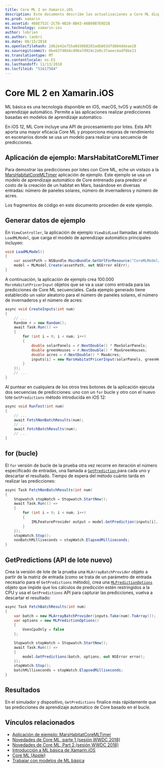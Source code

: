 ```yaml
---
title: Core ML 2 en Xamarin.iOS
description: Este documento describe las actualizaciones a Core ML disponible como parte de iOS 12. En concreto, examina las mejoras de rendimiento asociadas con la nueva API de predicción por lotes.
ms.prod: xamarin
ms.assetid: 408E752C-2C78-4B20-8B43-A6B89B7E6D1B
ms.technology: xamarin-ios
author: lobrien
ms.author: laobri
ms.date: 08/15/2018
ms.openlocfilehash: 2d62e42e755a0d3088283adb863dfd684ddeae28
ms.sourcegitcommit: 6be6374664cd96a7d924c2e0c37aeec4adf8be13
ms.translationtype: MT
ms.contentlocale: es-ES
ms.lasthandoff: 11/13/2018
ms.locfileid: "51617584"
---
```

# <a name="core-ml-2-in-xamarinios"></a>Core ML 2 en Xamarin.iOS

ML básica es una tecnología disponible en iOS, macOS, tvOS y watchOS de aprendizaje automático. Permite a las aplicaciones realizar predicciones basadas en modelos de aprendizaje automático.

En iOS 12, ML Core incluye una API de procesamiento por lotes. Esta API aporta una mayor eficacia Core ML y proporciona mejoras de rendimiento en escenarios donde se usa un modelo para realizar una secuencia de predicciones.

## <a name="sample-app-marshabitatcoremltimer"></a>Aplicación de ejemplo: MarsHabitatCoreMLTimer

Para demostrar las predicciones por lotes con Core ML, eche un vistazo a la [MarsHabitatCoreMLTimer](https://developer.xamarin.com/samples/monotouch/iOS12/MarsHabitatCoreMLTimer) aplicación de ejemplo. Este ejemplo se usa un modelo de aprendizaje automático de Core entrenado para predecir el costo de la creación de un habitat en Mars, basándose en diversas entradas: número de paneles solares, número de invernaderos y número de acres.

Los fragmentos de código en este documento proceden de este ejemplo.

## <a name="generate-sample-data"></a>Generar datos de ejemplo

En `ViewController`, la aplicación de ejemplo `ViewDidLoad` llamadas al método `LoadMLModel`, que carga el modelo de aprendizaje automático principales incluyen:

```csharp
void LoadMLModel()
{
    var assetPath = NSBundle.MainBundle.GetUrlForResource("CoreMLModel/MarsHabitatPricer", "mlmodelc");
    model = MLModel.Create(assetPath, out NSError mlErr);
}
```

A continuación, la aplicación de ejemplo crea 100.000 `MarsHabitatPricerInput` objetos que se va a usar como entrada para las predicciones de Core ML secuenciales. Cada ejemplo generado tiene establecido un valor aleatorio para el número de paneles solares, el número de invernaderos y el número de acres:

```csharp
async void CreateInputs(int num)
{
    // ...
    Random r = new Random();
    await Task.Run(() =>
    {
        for (int i = 0; i < num; i++)
        {
            double solarPanels = r.NextDouble() * MaxSolarPanels;
            double greenHouses = r.NextDouble() * MaxGreenHouses;
            double acres = r.NextDouble() * MaxAcres;
            inputs[i] = new MarsHabitatPricerInput(solarPanels, greenHouses, acres);
        }
    });
    // ...
}
```

Al puntear en cualquiera de los otros tres botones de la aplicación ejecuta dos secuencias de predicciones: uno con un `for` bucle y otro con el nuevo lote `GetPredictions` método introducida en iOS 12:

```csharp
async void RunTest(int num)
{
    // ...
    await FetchNonBatchResults(num);
    // ...
    await FetchBatchResults(num);
    // ...
}
```

## <a name="for-loop"></a>for (bucle)

El `for` versión de bucle de la prueba otra vez recorre en iteración el número especificado de entradas, una llamada a [ `GetPrediction` ](https://developer.xamarin.com/api/member/CoreML.MLModel.GetPrediction/) para cada uno y descartar el resultado. Tiempo de espera del método cuánto tarda en realizar las predicciones:

```csharp
async Task FetchNonBatchResults(int num)
{
    Stopwatch stopWatch = Stopwatch.StartNew();
    await Task.Run(() =>
    {
        for (int i = 0; i < num; i++)
        {
            IMLFeatureProvider output = model.GetPrediction(inputs[i], out NSError error);
        }
    });
    stopWatch.Stop();
    nonBatchMilliseconds = stopWatch.ElapsedMilliseconds;
}
```

## <a name="getpredictions-new-batch-api"></a>GetPredictions (API de lote nuevo)

Crea la versión de lote de la prueba una `MLArrayBatchProvider` objeto a partir de la matriz de entrada (como se trata de un parámetro de entrada necesario para el `GetPredictions` método), crea una [`MLPredictionOptions`](https://developer.xamarin.com/api/type/CoreML.MLPredictionOptions/)
objeto que impide que los cálculos de predicción estén restringidos a la CPU y usa el `GetPredictions` API para capturar las predicciones, vuelva a descartar el resultado:

```csharp
async Task FetchBatchResults(int num)
{
    var batch = new MLArrayBatchProvider(inputs.Take(num).ToArray());
    var options = new MLPredictionOptions()
    {
        UsesCpuOnly = false
    };

    Stopwatch stopWatch = Stopwatch.StartNew();
    await Task.Run(() =>
    {
        model.GetPredictions(batch, options, out NSError error);
    });
    stopWatch.Stop();
    batchMilliseconds = stopWatch.ElapsedMilliseconds;
}
```

## <a name="results"></a>Resultados

En el simulador y dispositivo, `GetPredictions` finalice más rápidamente que las predicciones de aprendizaje automático de Core basado en el bucle.

## <a name="related-links"></a>Vínculos relacionados

- [Aplicación de ejemplo: MarsHabitatCoreMLTimer](https://developer.xamarin.com/samples/monotouch/iOS12/MarsHabitatCoreMLTimer)
- [Novedades de Core ML, parte 1 (sesión WWDC 2018)](https://developer.apple.com/videos/play/wwdc2018/708/)
- [Novedades de Core ML, Part 2 (sesión WWDC 2018)](https://developer.apple.com/videos/play/wwdc2018/709/)
- [Introducción a ML básica de Xamarin.iOS](https://docs.microsoft.com/xamarin/ios/platform/introduction-to-ios11/coreml)
- [Core ML (Apple)](https://developer.apple.com/documentation/coreml?language=objc)
- [Trabajar con modelos de ML básica](https://developer.apple.com/machine-learning/build-run-models/)
